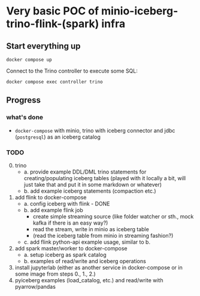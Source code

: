 # Very basic POC of minio-iceberg-trino-flink-(spark) infra

## Start everything up

```shell
docker compose up
```

Connect to the Trino controller to execute some SQL:

```shell
docker compose exec controller trino
```

## Progress

### what's done

- `docker-compose` with minio, trino with iceberg connector and jdbc (`postgresql`) as an iceberg catalog

### TODO
  
0. trino
   - a. provide example DDL/DML trino statements for creating/populating iceberg tables (played with it locally a bit, will just take that and put it in some markdown or whatever)
   - b. add example iceberg statements (compaction etc.)
1. add flink to docker-compose
   - a. config iceberg with flink - DONE
   - b. add example flink job
      - create simple streaming source (like folder watcher or sth., mock kafka if there is an easy way?)
      - read the stream, write in minio as iceberg table
      - (read the iceberg table from minio in streaming fashion?)
   - c. add flink python-api example usage, similar to b.
2. add spark master/worker to docker-compose
   - a. setup iceberg as spark catalog
   - b. examples of read/write and iceberg operations
3. install jupyterlab (either as another service in docker-compose or in some image from steps 0., 1., 2.)
4. pyiceberg examples (load_catalog, etc.) and read/write with pyarrow/pandas
